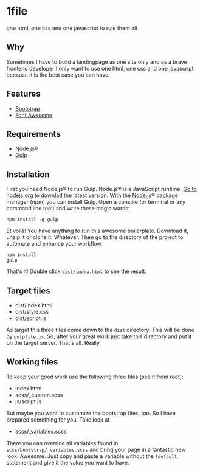 # 1file

one html, one css and one javascript to rule them all

## Why

Sometimes I have to build a landingpage as one site only and as a brave frontend developer I only want to use one html, one css and one javascript, because it is the best case you can have.

## Features

- [Bootstrap](http://getbootstrap.com/)
- [Font Awesome](http://fontawesome.io/)

## Requirements

- [Node.js®](https://nodejs.org/)
- [Gulp](https://gulpjs.com/)

## Installation

First you need Node.js® to run Gulp. Node.js® is a JavaScript runtime. [Go to nodejs.org](https://nodejs.org/) to downlad the latest version. With the Node.js® package manager (npm) you can install Gulp. Open a console (or terminal or any command line tool) and write these magic words:

	npm install -g gulp

Et voilà! You have anything to run this awesome boilerplate. Download it, unzip it or clone it. Whatever. Then go to the directory of the project to automate and enhance your workflow.

	npm install
	gulp

That's it! Double click `dist/index.html` to see the result.

## Target files

- dist/index.html
- dist/style.css
- dist/script.js

As target this three files come down to the `dist` directory. This will be done by `gulpfile.js`. So, after your great work just take this directory and put it on the target server. That's all. Really. 

## Working files

To keep your good work use the following three files (see it from root):

- index.html
- scss/\_custom.scss
- js/script.js

But maybe you want to customize the bootstrap files, too. So I have prepared something for you. Take look at 

- scss/\_variables.scss

There you can override all variables found in `scss/bootstrap/_variables.scss` and bring your page in a fantastic new look. Awesome. Just copy and paste a variable without the `!default` statement and give it the value you want to have.


